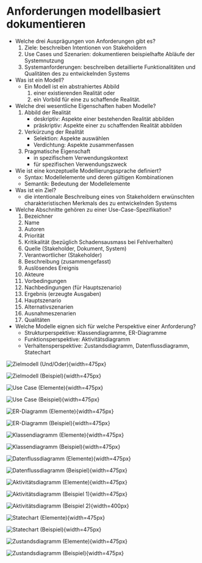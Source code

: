 # Anforderungen modellbasiert dokumentieren

- Welche drei Ausprägungen von Anforderungen gibt es?
    1. Ziele: beschreiben Intentionen von Stakeholdern
    2. Use Cases und Szenarien: dokumentieren beispielhafte Abläufe der
    Systemnutzung
    3. Systemanforderungen: beschreiben detaillierte Funktionalitäten und
    Qualitäten des zu entwickelnden Systems
- Was ist ein Modell?
    - Ein Modell ist ein abstrahiertes Abbild
        1. einer existierenden Realität oder
        2. ein Vorbild für eine zu schaffende Realität.
- Welche drei wesentliche Eigenschaften haben Modelle?
    1. Abbild der Realität
        - deskriptiv: Aspekte einer bestehenden Realität abbilden
        - präskriptiv: Aspekte einer zu schaffenden Realität abbilden
    2. Verkürzung der Realität
        - Selektion: Aspekte auswählen
        - Verdichtung: Aspekte zusammenfassen
    3. Pragmatische Eigenschaft
        - in spezifischem Verwendungskontext
        - für spezifischen Verwendungszweck
- Wie ist eine konzeptuelle Modellierungssprache definiert?
    - Syntax: Modellelemente und deren gültigen Kombinationen
    - Semantik: Bedeutung der Modellelemente
- Was ist ein Ziel?
    - die intentionale Beschreibung eines von Stakeholdern erwünschten
      charakteristischen Merkmals des zu entwickelnden Systems
- Welche Abschnitte gehören zu einer Use-Case-Spezifikation?
    1. Bezeichner
    2. Name
    3. Autoren
    4. Priorität
    5. Kritikalität (bezüglich Schadensausmass bei Fehlverhalten)
    6. Quelle (Stakeholder, Dokument, System)
    7. Verantwortlicher (Stakeholder)
    8. Beschreibung (zusammengefasst)
    9. Auslösendes Ereignis
    10. Akteure
    11. Vorbedingungen
    12. Nachbedingungen (für Hauptszenario)
    13. Ergebnis (erzeugte Ausgaben)
    14. Hauptszenario
    15. Alternativszenarien
    16. Ausnahmeszenarien
    17. Qualitäten
- Welche Modelle eignen sich für welche Perspektive einer Anforderung?
    - Strukturperspektive: Klassendiagramme, ER-Diagramme
    - Funktionsperspektive: Aktivitätsdiagramm
    - Verhaltensperspektive: Zustandsdiagramm, Datenflussdiagramm, Statechart

![Zielmodell (Und/Oder)](pics/zielmodell-und-oder.png){width=475px}

![Zielmodell (Beispiel)](pics/zielmodell-beispiel.png){width=475px}

![Use Case (Elemente)](pics/usecase.png){width=475px}

![Use Case (Beispiel)](pics/usecase-beispiel.png){width=475px}

![ER-Diagramm (Elemente)](pics/er.png){width=475px}

![ER-Diagramm (Beispiel)](pics/er-beispiel.png){width=475px}

![Klassendiagramm (Elemente)](pics/klassendiagramm.png){width=475px}

![Klassendiagramm (Beispiel)](pics/klassendiagramm-beispiel.png){width=475px}

![Datenflussdiagramm (Elemente)](pics/datenflussdiagramm.png){width=475px}

![Datenflussdiagramm (Beispiel)](pics/datenflussdiagramm-beispiel.png){width=475px}

![Aktivitätsdiagramm (Elemente)](pics/aktivitaetsdiagramm.png){width=475px}

![Aktivitätsdiagramm (Beispiel 1)](pics/aktivitaetsdiagramm-beispiel-1.png){width=475px}

![Aktivitätsdiagramm (Beispiel 2)](pics/aktivitaetsdiagramm-beispiel-2.png){width=400px}

![Statechart (Elemente)](pics/statechart.png){width=475px}

![Statechart (Beispiel)](pics/statechart-beispiel.png){width=475px}

![Zustandsdiagramm (Elemente)](pics/zustandsdiagramm.png){width=475px}

![Zustandsdiagramm (Beispiel)](pics/zustandsdiagramm-beispiel.png){width=475px}
